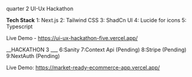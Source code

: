 quarter 2 UI-Ux Hackathon

__Tech Stack__
1: Next.js
2: Tailwind CSS
3: ShadCn UI
4: Lucide for icons
5: Typescript

Live Demo - https://ui-ux-hackathon-five.vercel.app/

__HACKATHON 3 ___
6:Sanity
7:Context Api (Pending)
8:Stripe (Pending)
9:NextAuth (Pending)

Live Demo: https://market-ready-ecommerce-app.vercel.app/





